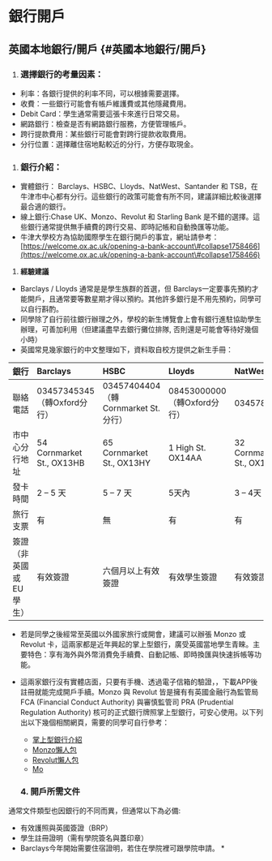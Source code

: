 # 銀行開戶


## **英國本地銀行/開戶** {#英國本地銀行/開戶}

1. ### **選擇銀行的考量因素：**

* 利率：各銀行提供的利率不同，可以根據需要選擇。
* 收費：一些銀行可能會有帳戶維護費或其他隱藏費用。
* Debit Card：學生通常需要這張卡來進行日常交易。
* 網路銀行：檢查是否有網路銀行服務，方便管理帳戶。
* 跨行提款費用：某些銀行可能會對跨行提款收取費用。
* 分行位置：選擇離住宿地點較近的分行，方便存取現金。

1. ### **銀行介紹：**

* 實體銀行： Barclays、HSBC、Lloyds、NatWest、Santander 和 TSB，在牛津市中心都有分行。這些銀行的政策可能會有所不同，建議詳細比較後選擇最合適的銀行。
* 線上銀行:Chase UK、Monzo、Revolut 和 Starling Bank 是不錯的選擇。這些銀行通常提供無手續費的跨行交易、即時記帳和自動換匯等功能。
* 牛津大學校方為協助國際學生在銀行開戶的事宜，網址請參考：[https://welcome.ox.ac.uk/opening-a-bank-account\#collapse1758466](https://welcome.ox.ac.uk/opening-a-bank-account\#collapse1758466)
1. **經驗建議**
* Barclays / Lloyds 通常是是學生族群的首選，但 Barclays一定要事先預約才能開戶，且通常要等數星期才得以預約。其他許多銀行是不用先預約，同學可以自行斟酌。
* 同學除了自行前往銀行辦理之外，學校的新生博覽會上會有銀行進駐協助學生辦理，可善加利用（但建議盡早去銀行攤位排隊, 否則還是可能會等待好幾個小時）
* 英國常見幾家銀行的中文整理如下，資料取自校方提供之新生手冊：

| 銀行 | Barclays | HSBC | Lloyds | NatWest | Santander |
| :---- | :---- | :---- | :---- | :---- | :---- |
| 聯絡電話 | 03457345345 （轉Oxford分行） | 03457404404（轉Cornmarket St.分行） | 08453000000（轉Oxford分行）  | 03457888444 | 05511431352 |
| 市中心分行地址 | 54 Cornmarket St., OX13HB | 65 Cornmarket St., OX13HY | 1 High St. OX14AA | 32 Cornmarket St., OX13ES | Santander House, OX11HB |
| 發卡時間 | 2 – 5 天 | 5 – 7 天 | 5天內 | 3 – 4天 | 5天內 |
| 旅行支票 | 有 | 無 | 有 | 有 | 無 |
| 簽證（非英國或EU學生） | 有效簽證 | 六個月以上有效簽證 | 有效學生簽證 | 有效簽證 | 有效學生簽證 |

* 若是同學之後經常至英國以外國家旅行或開會，建議可以辦張 Monzo 或 Revolut 卡，這兩家都是近年興起的掌上型銀行，廣受英國當地學生青睞。主要特色：享有海外與外幣消費免手續費、自動記帳、即時換匯與快速拆帳等功能。
* 這兩家銀行沒有實體店面，只要有手機、透過電子信箱的驗證，，下載APP後註冊就能完成開戶手續。Monzo 與 Revolut 皆是擁有有英國金融行為監管局 FCA (Financial Conduct Authority) 與審慎監管司 PRA (Prudential Regulation Authority) 核可的正式銀行牌照掌上型銀行，可安心使用。以下列出以下幾個相關網頁，需要的同學可自行參考：
  * [掌上型銀行介紹](https://startuplatte.com/2017/12/28/monzo-a-new-kind-of-bank/)
  * [Monzo懶人包](https://fernandocheng.me/travel/about-monzo-bank-in-uk-ten-questions-answers/)
  * [Revolut懶人包](https://snowlpost.blogspot.com/2017/05/revolut-card.html)
  * [Mo](https://fernandocheng.me/travel/monzo-vs-revolut-who-wins-and-have-better-exchange-rate/)

  ### **4\. 開戶所需文件**

通常文件類型也因銀行的不同而異，但通常以下為必備:

* 有效護照與英國簽證（BRP）
* 學生註冊證明（需有學院簽名與蓋印章）
* Barclays今年開始需要住宿證明，若住在學院裡可跟學院申請。
  *

